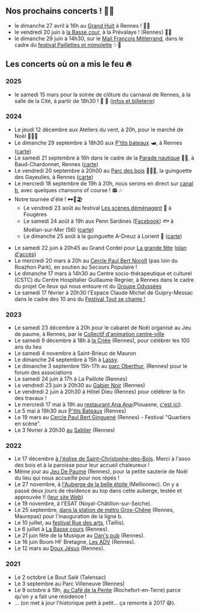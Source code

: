 ## Nos prochains concerts ! 🎉💄

- le dimanche 27 avril à 16h au [Grand Huit](https://cartes.app/?allez=Le%20Grand%20Huit%7Cn12071466529%7C-1.6692%7C48.1024) à Rennes ! 🤸🎢
- le vendredi 20 juin à [la Basse cour](https://cartes.app/?allez=La%20Basse%20Cour%7Cw1283722350%7C-1.7270%7C48.0973#16.23/48.096835/-1.728019), à la Prévalaye ! (Rennes) 🐤🦆
- le dimanche 29 juin à 14h30, sur le [Mail François Mitterrand](https://cartes.app/?allez=Point%20sur%20la%20carte%7C%7C-1.6925%7C48.1089), dans le cadre du [festival Paillettes et mimolette](https://paillettesetmimolettes.fr) ✨🧀

## Les concerts où on a mis le feu 🔥

### **2025**

- le samedi 15 mars pour la soirée de clôture du carnaval de Rennes, à la salle de la Cité, à partir de 18h30 ! 🤠 🤿 ([infos et billeterie](https://www.helloasso.com/associations/la-pulse/evenements/15-mars-2025-soiree-carnaval-de-rennes))

### **2024**

- Le jeudi 12 décembre aux Ateliers du vent, à 20h, pour le marché de Noël 🎅🤶🦌
- Le dimanche 29 septembre à 18h30 aux [P'tits bateaux](https://www.lesptitsbateaux-rennes.com/) 🛥️, à Rennes ([carte](https://cartes.app/?allez=Les+P%27tits+Bateaux%7Cn8754005945%7C-1.6781%7C48.1230#16.18/48.123027/-1.678788/20/50))
- Le samedi 21 septembre à 16h dans le cadre de la [Parade nautique](https://paradenautiquederennes.fr/) 🚣‍♀️, à Baud-Chardonnet, Rennes ([carte](https://cartes.app/?allez=Plages+de+Baud%7Cw707600516%7C-1.6509%7C48.1090#17.06/48.109062/-1.651587))
- Le vendredi 20 septembre à 20h00 au [Parc des bois](https://auparcdesbois.fr/) 🌳🌳🌳, la guinguette des Gayeulles, à Rennes ([carte](https://cartes.app/?allez=Au+Parc+des+Bois%7Cw80243315%7C-1.6424%7C48.1330#16.63/48.132447/-1.642525))
- Le mercredi 18 septembre de 19h à 20h, nous serons en direct sur [canal b](https://canalb.fr/), avec quelques chansons of course ! 📻 🎶
- Notre tournée d'été ! 🕶️🌻🏖️
  - Le vendredi 23 août au festival [Les scènes déménagent](https://www.lesscenesdemenagent.net/) 🎸 à Fougères
  - Le samedi 24 août à 19h aux Penn Sardines ([Facebook](https://www.facebook.com/Lespennsardines/?locale=fr_FR)) 🐟 à Moëlan-sur-Mer (56) ([carte](https://cartes.app/?allez=Les+Penn+Sardines%7Cn7442784375%7C-3.6713%7C47.7846#14.67/47.7805/-3.67516/20/50))
  - Le dimanche 25 août à la guinguette A-Dreuz à Lorient 🍻 ([carte](https://cartes.app/?allez=Tour+de+la+D%C3%A9couverte%7Cw1043731790%7C-3.3538%7C47.7453#16.31/47.74561/-3.354509/0/50))
* Le samedi 22 juin à 20h45 au Grand Cordel pour [La grande fête](https://www.grand-cordel.com/2024/05/23/la-grande-fete-samedi-22-juin-des-17h/) ([plan d'accès](https://www.openstreetmap.org/way/75639530#map=17/48.12180/-1.64719))
* Le mercredi 20 mars à 20h au [Cercle Paul Bert Noroît](https://www.openstreetmap.org/way/80899045#map=17/48.11031/-1.71039) (pas loin du Roazhon Park), en soutien au Secours Populaire !
* Le dimanche 17 mars à 14h30 au Centre socio-thérapeutique et culturel (CSTC) du Centre Hospitalier Guillaume Regnier, à Rennes dans le cadre du projet Ce·lleux qui nous entoure·nt du [Groupe Odyssées](https://groupe-odyssees.fr)
* Le samedi 17 février à 20h30 l'Espace Claude Michel de Guipry-Messac dans le cadre des 10 ans du [Festival Tout se chante ! ](https://toutsechante.fr/evenements/nos-chorales-ont-du-talent-16-fevrier-2024/)

### **2023**

* Le samedi 23 décembre à 20h pour le cabaret de Noël organisé au Jeu de paume, à Rennes, par le [Collectif d'animation centre-ville](https://www.helloasso.com/associations/collectif-d-animation-centre-ville)
* Le samedi 9 décembre à 18h à [la Criée](https://openagenda.com/cet-hiver-a-rennes/events/la-criee-fete-ses-100-ans-) (Rennes), pour célébrer les 100 ans du lieu
* Le samedi 4 novembre à Saint-Brieuc de Mauron
* Le dimanche 24 septembre à 15h à [Lassy](https://www.openstreetmap.org/relation/134222#map=12/48.0351/-1.8048).
* Le dimanche 3 septembre 15h-17h au [parc Oberthur](https://www.openstreetmap.org/way/192085504#map=16/48.1116/-1.6587), (Rennes) pour le forum des associations
* Le samedi 24 juin à 17h à La Paillote (Rennes)
* Le vendredi 23 juin à 20h30 au [Gabier Noir](https://www.openstreetmap.org/node/4955206124#map=18/48.10178/-1.67840) (Rennes)
* Le vendredi 2 juin à 20h30 à Hôtel Dieu (Rennes) pour célébrer la fin des travaux !
* Le mercredi 17 mai à 19h au [restaurant Ana Ana](https://www.facebook.com/AnaAnaPlouasne/)(Plouasne, [c'est ici](https://www.openstreetmap.org/way/263116412#map=16/48.3011/-2.0074)).
* Le 5 mai à 19h30 aux [P'tits Bateaux](https://www.lesptitsbateaux-rennes.com/) (Rennes)
* Le 19 mars au [Cercle Paul Bert Ginguené](https://cpbginguene.fr/infos-pratiques/) (Rennes) - Festival "Quartiers en scène".
* Le 3 février à 20h30 [au](https://facebook.com/events/s/concert-chorale-pop-michelle-m/1245705576034279/) [Sablier](https://happeningnext.com/event/concert-chorale-pop-michelle-michel-karaok%C3%A9-eid3a09q2s2kd) (Rennes)

### **2022**

* Le 17 décembre [à l'église de Saint-Christophe-des-Bois](https://www.infolocale.fr/associations/organisme-a-lasso-des-bois-519588/evenement-saint-christophe-des-bois-concert-spectacle-musical-chorale-michelle-michel-7757630). Merci à l'asso des bois et à la paroisse pour leur accueil chaleureux !
* Même jour au [Jeu De Paume](mailto:https://www.jeudepaumerennes.fr/) (Rennes), pour la petite sauterie de Noël du lieu qui nous accueille pour nos répés !
* Le 27 novembre, à [l'Auberge de la belle étoile ](https://www.infolocale.fr/professionnels/organisme-a-la-belle-etoile-517478/evenement-mellionnec-concert-spectacle-musical-chorale-michelle-michel-avec-huitres-et-muscadet-7735461)(Mellionnec). On y a passé deux jours de résidence au top dans cette auberge, testée et approuvée !! ([leur site Web](https://alabelleetoile.eu/))
* Le 19 novembre, à l'ESAT (Noyal-Châtillon-sur-Seiche).
* Le 25 septembre, [dans la station de métro Gros-Chêne](https://www.openstreetmap.org/node/8261659641#map=16/48.1252/-1.6641) (Rennes, Maurepas) pour l'inauguration de la ligne b.
* Le 10 juillet, au [festival Rue des arts](https://ruedesarts.net/-Programmation-#anchor186), (Taillis).
* Le 6 juillet à [La Basse cours](https://labassecour.org/) (Rennes).
* Le 21 juin fête de la Musique au [Oan's pub](https://fr-fr.facebook.com/oans.pubb/) (Rennes).
* Le 16 juin Boom HF Bretagne, [Les ADV](https://www.lesateliersduvent.org/) (Rennes).
* Le 12 mars au [Doux Jésus](https://fr-fr.facebook.com/doujezu/) (Rennes).

### **2021**

* Le 2 octobre Le Bout Salé (Talensac)
* Le 3 septembre au Parc Villeneuve (Rennes)
* Le 9 octobre à 19h, [au Café de la Pente](https://www.lepotcommun.com/programmation/michelle-michel-concert-de-fin-de-residence) (Rochefort-en-Terre) parce qu'on y a fait une résidence !
* ... (on met à jour l'historique petit à petit... ça remonte à 2017 😅).

